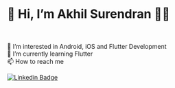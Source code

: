 <h1>👋 Hi, I’m Akhil Surendran 👨‍💻</h1><br> 
<p>
👀 I’m interested in Android, iOS and Flutter Development<br> 
🌱 I’m currently learning Flutter<br> 
<!-- 💞️ I’m looking to collaborate on <br>  -->
📫 How to reach me <br> 
</p>

[![Linkedin Badge](https://img.shields.io/badge/-LINKEDIN-blue?style=flat-square&logo=Linkedin&logoColor=white&link=https://www.linkedin.com/in/akhil-surendran-694480199/)](https://www.linkedin.com/in/akhil-surendran-694480199)

